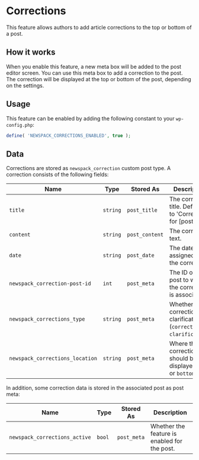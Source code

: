 # Corrections

This feature allows authors to add article corrections to the top or bottom of a post.

## How it works

When you enable this feature, a new meta box will be added to the post editor screen. You can use this meta box to add a correction to the post. The correction will be displayed at the top or bottom of the post, depending on the settings.

## Usage

This feature can be enabled by adding the following constant to your `wp-config.php`:

```php
define( 'NEWSPACK_CORRECTIONS_ENABLED', true );
```

## Data

Corrections are stored as `newspack_correction` custom post type. A correction consists of the following fields:

| Name                            | Type     | Stored As      | Description                                                                    |
| ------------------------------- | -------- | -------------- | ------------------------------------------------------------------------------ |
| `title`                         | `string` | `post_title`   | The correction title. Defaults to 'Correction for [post title]'                |
| `content`                       | `string` | `post_content` | The correction text.                                                           |
| `date`                          | `string` | `post_date`    | The date assigned to the correction.                                           |
| `newspack_correction-post-id`   | `int`    | `post_meta`    | The ID of the post to which the correction is associated.                      |
| `newspack_corrections_type`     | `string` | `post_meta`    | Whether it's a correction or a clarification (`correction` or `clarification`) |
| `newspack_corrections_location` | `string` | `post_meta`    | Where the correction should be displayed. (`top` or `bottom`)                  |

In addition, some correction data is stored in the associated post as post meta:

| Name                            | Type                    | Stored As   | Description                                                   |
| ------------------------------- | ----------------------- | ----------- | ------------------------------------------------------------- |
| `newspack_corrections_active`   | `bool`                  | `post_meta` | Whether the feature is enabled for the post.                  |

